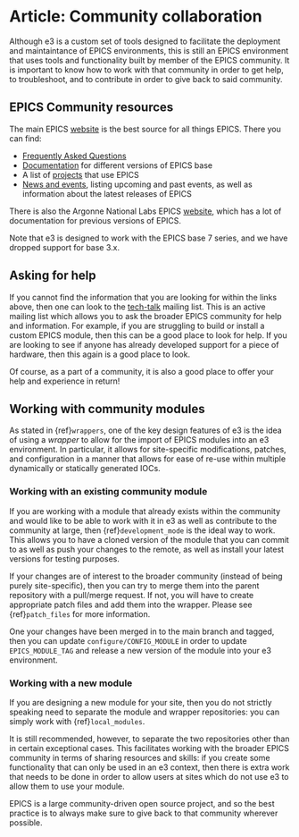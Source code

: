 # Article: Community collaboration

Although e3 is a custom set of tools designed to facilitate the deployment and maintaintance of EPICS environments, this is still an EPICS environment that uses tools and functionality built by member of the EPICS community. It is important to know how to work with that community in order to get help, to troubleshoot, and to contribute in order to give back to said community.

## EPICS Community resources

The main EPICS [website](https://epics-controls.org/) is the best source for all things EPICS. There you can find:
* [Frequently Asked Questions](https://epics-controls.org/resources-and-support/documents/epics-faq/)
* [Documentation](https://epics-controls.org/resources-and-support/documents/) for different versions of EPICS base
* A list of [projects](https://epics-controls.org/epics-users/projects/) that use EPICS
* [News and events](https://epics-controls.org/news-and-events/), listing upcoming and past events, as well as information about the latest releases of EPICS

There is also the Argonne National Labs EPICS [website](https://epics.anl.gov/index.php), which has a lot of documentation for previous versions of EPICS.

Note that e3 is designed to work with the EPICS base 7 series, and we have dropped support for base 3.x.

## Asking for help

If you cannot find the information that you are looking for within the links above, then one can look to the [tech-talk](https://epics.anl.gov/tech-talk/index.php) mailing list. This is an active mailing list which allows you to ask the broader EPICS community for help and information. For example, if you are struggling to build or install a custom EPICS module, then this can be a good place to look for help. If you are looking to see if anyone has already developed support for a piece of hardware, then this again is a good place to look.

Of course, as a part of a community, it is also a good place to offer your help and experience in return!

## Working with community modules

As stated in {ref}`wrappers`, one of the key design features of e3 is the idea of using a _wrapper_ to allow for the import of EPICS modules into an e3 environment. In particular, it allows for site-specific modifications, patches, and configuration in a manner that allows for ease of re-use within multiple dynamically or statically generated IOCs.

### Working with an existing community module

If you are working with a module that already exists within the community and would like to be able to work with it in e3 as well as contribute to the community at large, then {ref}`development_mode` is the ideal way to work. This allows you to have a cloned version of the module that you can commit to as well as push your changes to the remote, as well as install your latest versions for testing purposes.

If your changes are of interest to the broader community (instead of being purely site-specific), then you can try to merge them into the parent repository with a pull/merge request. If not, you will have to create appropriate patch files and add them into the wrapper. Please see {ref}`patch_files` for more information.

One your changes have been merged in to the main branch and tagged, then you can update `configure/CONFIG_MODULE` in order to update `EPICS_MODULE_TAG` and release a new version of the module into your e3 environment.

### Working with a new module

If you are designing a new module for your site, then you do not strictly speaking need to separate the module and wrapper repositories: you can simply work with {ref}`local_modules`.

It is still recommended, however, to separate the two repositories other than in certain exceptional cases. This facilitates working with the broader EPICS community in terms of sharing resources and skills: if you create some functionality that can only be used in an e3 context, then there is extra work that needs to be done in order to allow users at sites which do not use e3 to allow them to use your module.

EPICS is a large community-driven open source project, and so the best practice is to always make sure to give back to that community wherever possible.